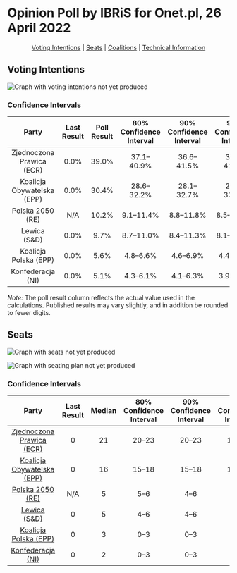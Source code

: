 # Opinion Poll by IBRiS for Onet.pl, 26 April 2022

<p align="center"><a href="#voting-intentions">Voting Intentions</a> | <a href="#seats">Seats</a> | <a href="#coalitions">Coalitions</a> | <a href="#technical-information">Technical Information</a></p>

## Voting Intentions

![Graph with voting intentions not yet produced](2022-04-26-IBRiS.png "Voting Intentions")

### Confidence Intervals

| Party | Last Result | Poll Result | 80% Confidence Interval | 90% Confidence Interval | 95% Confidence Interval | 99% Confidence Interval |
|:-----:|:-----------:|:-----------:|:-----------------------:|:-----------------------:|:-----------------------:|:-----------------------:|
| Zjednoczona Prawica (ECR) | 0.0% | 39.0% | 37.1–40.9% |36.6–41.5% |36.2–41.9% |35.3–42.8% |
| Koalicja Obywatelska (EPP) | 0.0% | 30.4% | 28.6–32.2% |28.1–32.7% |27.7–33.2% |26.9–34.0% |
| Polska 2050 (RE) | N/A | 10.2% | 9.1–11.4% |8.8–11.8% |8.5–12.1% |8.0–12.7% |
| Lewica (S&D) | 0.0% | 9.7% | 8.7–11.0% |8.4–11.3% |8.1–11.6% |7.6–12.3% |
| Koalicja Polska (EPP) | 0.0% | 5.6% | 4.8–6.6% |4.6–6.9% |4.4–7.2% |4.1–7.7% |
| Konfederacja (NI) | 0.0% | 5.1% | 4.3–6.1% |4.1–6.3% |3.9–6.6% |3.6–7.0% |

*Note:* The poll result column reflects the actual value used in the calculations. Published results may vary slightly, and in addition be rounded to fewer digits.

## Seats

![Graph with seats not yet produced](2022-04-26-IBRiS-seats.png "Seats")

![Graph with seating plan not yet produced](2022-04-26-IBRiS-seating-plan.png "Seating Plan")

### Confidence Intervals

| Party | Last Result | Median | 80% Confidence Interval | 90% Confidence Interval | 95% Confidence Interval | 99% Confidence Interval |
|:-----:|:-----------:|:------:|:-----------------------:|:-----------------------:|:-----------------------:|:-----------------------:|
| <a href="#zjednoczona-prawica-(ecr)">Zjednoczona Prawica (ECR)</a> | 0 | 21 | 20–23 |20–23 |19–23 |19–24 |
| <a href="#koalicja-obywatelska-(epp)">Koalicja Obywatelska (EPP)</a> | 0 | 16 | 15–18 |15–18 |15–18 |14–19 |
| <a href="#polska-2050-(re)">Polska 2050 (RE)</a> | N/A | 5 | 5–6 |4–6 |4–6 |4–7 |
| <a href="#lewica-(s&d)">Lewica (S&D)</a> | 0 | 5 | 4–6 |4–6 |4–6 |4–7 |
| <a href="#koalicja-polska-(epp)">Koalicja Polska (EPP)</a> | 0 | 3 | 0–3 |0–3 |0–4 |0–4 |
| <a href="#konfederacja-(ni)">Konfederacja (NI)</a> | 0 | 2 | 0–3 |0–3 |0–3 |0–3 |

